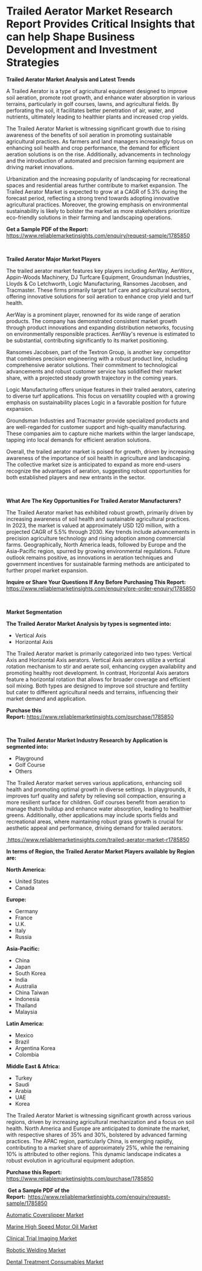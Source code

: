 <p><h1>Trailed Aerator Market Research Report Provides Critical Insights that can help Shape Business Development and Investment Strategies</h1></p><p><strong>Trailed Aerator Market Analysis and Latest Trends</strong></p>
<p><p>A Trailed Aerator is a type of agricultural equipment designed to improve soil aeration, promote root growth, and enhance water absorption in various terrains, particularly in golf courses, lawns, and agricultural fields. By perforating the soil, it facilitates better penetration of air, water, and nutrients, ultimately leading to healthier plants and increased crop yields.</p><p>The Trailed Aerator Market is witnessing significant growth due to rising awareness of the benefits of soil aeration in promoting sustainable agricultural practices. As farmers and land managers increasingly focus on enhancing soil health and crop performance, the demand for efficient aeration solutions is on the rise. Additionally, advancements in technology and the introduction of automated and precision farming equipment are driving market innovations.</p><p>Urbanization and the increasing popularity of landscaping for recreational spaces and residential areas further contribute to market expansion. The Trailed Aerator Market is expected to grow at a CAGR of 5.3% during the forecast period, reflecting a strong trend towards adopting innovative agricultural practices. Moreover, the growing emphasis on environmental sustainability is likely to bolster the market as more stakeholders prioritize eco-friendly solutions in their farming and landscaping operations.</p></p>
<p><strong>Get a Sample PDF of the Report:&nbsp;</strong> <a href="https://www.reliablemarketinsights.com/enquiry/request-sample/1785850?utm_campaign=1518&utm_medium=2&utm_source=Github&utm_content=ia&utm_term=09102024&utm_id=trailed-aerator">https://www.reliablemarketinsights.com/enquiry/request-sample/1785850</a></p>
<p>&nbsp;</p>
<p><strong>Trailed Aerator Major Market Players</strong></p>
<p><p>The trailed aerator market features key players including AerWay, AerWorx, Appin-Woods Machinery, DJ Turfcare Equipment, Groundsman Industries, Lloyds & Co Letchworth, Logic Manufacturing, Ransomes Jacobsen, and Tracmaster. These firms primarily target turf care and agricultural sectors, offering innovative solutions for soil aeration to enhance crop yield and turf health.</p><p>AerWay is a prominent player, renowned for its wide range of aeration products. The company has demonstrated consistent market growth through product innovations and expanding distribution networks, focusing on environmentally responsible practices. AerWay's revenue is estimated to be substantial, contributing significantly to its market positioning.</p><p>Ransomes Jacobsen, part of the Textron Group, is another key competitor that combines precision engineering with a robust product line, including comprehensive aerator solutions. Their commitment to technological advancements and robust customer service has solidified their market share, with a projected steady growth trajectory in the coming years.</p><p>Logic Manufacturing offers unique features in their trailed aerators, catering to diverse turf applications. This focus on versatility coupled with a growing emphasis on sustainability places Logic in a favorable position for future expansion.</p><p>Groundsman Industries and Tracmaster provide specialized products and are well-regarded for customer support and high-quality manufacturing. These companies aim to capture niche markets within the larger landscape, tapping into local demands for efficient aeration solutions.</p><p>Overall, the trailed aerator market is poised for growth, driven by increasing awareness of the importance of soil health in agriculture and landscaping. The collective market size is anticipated to expand as more end-users recognize the advantages of aeration, suggesting robust opportunities for both established players and new entrants in the sector.</p></p>
<p>&nbsp;</p>
<p><strong>What Are The Key Opportunities For Trailed Aerator Manufacturers?</strong></p>
<p><p>The Trailed Aerator market has exhibited robust growth, primarily driven by increasing awareness of soil health and sustainable agricultural practices. In 2023, the market is valued at approximately USD 120 million, with a projected CAGR of 5.5% through 2030. Key trends include advancements in precision agriculture technology and rising adoption among commercial farms. Geographically, North America leads, followed by Europe and the Asia-Pacific region, spurred by growing environmental regulations. Future outlook remains positive, as innovations in aeration techniques and government incentives for sustainable farming methods are anticipated to further propel market expansion.</p></p>
<p><strong>Inquire or Share Your Questions If Any Before Purchasing This Report:</strong> <a href="https://www.reliablemarketinsights.com/enquiry/pre-order-enquiry/1785850?utm_campaign=1518&utm_medium=2&utm_source=Github&utm_content=ia&utm_term=09102024&utm_id=trailed-aerator">https://www.reliablemarketinsights.com/enquiry/pre-order-enquiry/1785850</a></p>
<p>&nbsp;</p>
<p><strong>Market Segmentation</strong></p>
<p><strong>The Trailed Aerator Market Analysis by types is segmented into:</strong></p>
<p><ul><li>Vertical Axis</li><li>Horizontal Axis</li></ul></p>
<p><p>The Trailed Aerator market is primarily categorized into two types: Vertical Axis and Horizontal Axis aerators. Vertical Axis aerators utilize a vertical rotation mechanism to stir and aerate soil, enhancing oxygen availability and promoting healthy root development. In contrast, Horizontal Axis aerators feature a horizontal rotation that allows for broader coverage and efficient soil mixing. Both types are designed to improve soil structure and fertility but cater to different agricultural needs and terrains, influencing their market demand and application.</p></p>
<p><strong>Purchase this Report:&nbsp;</strong><a href="https://www.reliablemarketinsights.com/purchase/1785850?utm_campaign=1518&utm_medium=2&utm_source=Github&utm_content=ia&utm_term=09102024&utm_id=trailed-aerator">https://www.reliablemarketinsights.com/purchase/1785850</a></p>
<p>&nbsp;</p>
<p><strong>The Trailed Aerator Market Industry Research by Application is segmented into:</strong></p>
<p><ul><li>Playground</li><li>Golf Course</li><li>Others</li></ul></p>
<p><p>The Trailed Aerator market serves various applications, enhancing soil health and promoting optimal growth in diverse settings. In playgrounds, it improves turf quality and safety by relieving soil compaction, ensuring a more resilient surface for children. Golf courses benefit from aeration to manage thatch buildup and enhance water absorption, leading to healthier greens. Additionally, other applications may include sports fields and recreational areas, where maintaining robust grass growth is crucial for aesthetic appeal and performance, driving demand for trailed aerators.</p></p>
<p><a href="https://www.reliablemarketinsights.com/trailed-aerator-market-r1785850?utm_campaign=1518&utm_medium=2&utm_source=Github&utm_content=ia&utm_term=09102024&utm_id=trailed-aerator">&nbsp;https://www.reliablemarketinsights.com/trailed-aerator-market-r1785850</a></p>
<p><strong>In terms of Region, the Trailed Aerator Market Players available by Region are:</strong></p>
<p>
    <p> <strong> North America: </strong>
        <ul>
            <li>United States</li>
            <li>Canada</li>
        </ul>
        </p> 
    <p> <strong> Europe: </strong>
        <ul>
            <li>Germany</li>
            <li>France</li>
            <li>U.K.</li>
            <li>Italy</li>
            <li>Russia</li>
        </ul>
        </p> 
    <p> <strong> Asia-Pacific: </strong>
        <ul>
            <li>China</li>
            <li>Japan</li>
            <li>South Korea</li>
            <li>India</li>
            <li>Australia</li>
            <li>China Taiwan</li>
            <li>Indonesia</li>
            <li>Thailand</li>
            <li>Malaysia</li>
        </ul>
        </p> 
    <p> <strong> Latin America: </strong>
        <ul>
            <li>Mexico</li>
            <li>Brazil</li>
            <li>Argentina Korea</li>
            <li>Colombia</li>
        </ul>
        </p> 
    <p> <strong> Middle East & Africa: </strong>
        <ul>
            <li>Turkey</li>
            <li>Saudi</li>
            <li>Arabia</li>
            <li>UAE</li>
            <li>Korea</li>
        </ul>
    </p>
    </p>
<p><p>The Trailed Aerator Market is witnessing significant growth across various regions, driven by increasing agricultural mechanization and a focus on soil health. North America and Europe are anticipated to dominate the market, with respective shares of 35% and 30%, bolstered by advanced farming practices. The APAC region, particularly China, is emerging rapidly, contributing to a market share of approximately 25%, while the remaining 10% is attributed to other regions. This dynamic landscape indicates a robust evolution in agricultural equipment adoption.</p></p>
<p><strong>Purchase this Report: </strong><a href="https://www.reliablemarketinsights.com/purchase/1785850?utm_campaign=1518&utm_medium=2&utm_source=Github&utm_content=ia&utm_term=09102024&utm_id=trailed-aerator">https://www.reliablemarketinsights.com/purchase/1785850</a></p>
<p>&nbsp;<strong>Get a Sample PDF of the Report:&nbsp;&nbsp;</strong><a href="https://www.reliablemarketinsights.com/enquiry/request-sample/1785850?utm_campaign=1518&utm_medium=2&utm_source=Github&utm_content=ia&utm_term=09102024&utm_id=trailed-aerator">https://www.reliablemarketinsights.com/enquiry/request-sample/1785850</a></p>
<p><strong></strong></p>
<p><p><a href="https://www.linkedin.com/pulse/automatic-coverslipper-industry-resonance-103-amplification-wdsge?utm_campaign=1518&utm_medium=2&utm_source=Github&utm_content=ia&utm_term=09102024&utm_id=trailed-aerator">Automatic Coverslipper Market</a></p><p><a href="https://github.com/abbislposival/Market-Research-Report-List-1/blob/main/marine-high-speed-motor-oil-market.md?utm_campaign=1518&utm_medium=2&utm_source=Github&utm_content=ia&utm_term=09102024&utm_id=trailed-aerator">Marine High Speed Motor Oil Market</a></p><p><a href="https://www.linkedin.com/pulse/strategic-insights-global-clinical-trial-imaging-market-trends-bum0f?utm_campaign=1518&utm_medium=2&utm_source=Github&utm_content=ia&utm_term=09102024&utm_id=trailed-aerator">Clinical Trial Imaging Market</a></p><p><a href="https://www.linkedin.com/pulse/regulatory-landscape-its-influence-global-robotic-welding-market-knaje?utm_campaign=1518&utm_medium=2&utm_source=Github&utm_content=ia&utm_term=09102024&utm_id=trailed-aerator">Robotic Welding Market</a></p><p><a href="https://www.linkedin.com/pulse/dental-treatment-consumables-market-global-trends-forecast-1s3xc?utm_campaign=1518&utm_medium=2&utm_source=Github&utm_content=ia&utm_term=09102024&utm_id=trailed-aerator">Dental Treatment Consumables Market</a></p></p>